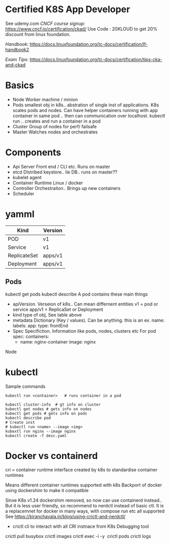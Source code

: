 #  Certified K8S App Developer 
See udemy.com
*CNCF course signup:* https://www.cncf.io/certification/ckad/
Use Code : 20KLOUD  to get 20% discount from linux foundation.

*Handbook*: https://docs.linuxfoundation.org/tc-docs/certification/lf-handbook2 

*Exam Tips:* https://docs.linuxfoundation.org/tc-docs/certification/tips-cka-and-ckad

# Basics
* Node
   Worker machine / minion
* Pods
smallest obj in k8s.. abstration of single inst of applications. K8s scales pods and nodes. Can have helper containers running with app container in same pod .. then can communication over localhost. 
kubectl run .. creates and run a container in a pod
* Cluster
   Group of nodes for perf/ failsafe
* Master
   Watches nodes and orchestrates

# Components
* Api Server
  Front end / CLI etc. Runs on master
* etcd
   DIstribed keystore.. lie DB.. runs on master??
* kubelet
agent
* Container Runtime
Linux / docker
* Controller
Orchestraiton.. Brings up new containers
* Scheduler

# yamml
| Kind         | Version |
|--------------|---------|
| POD          | v1      |
| Service      | v1      |
| ReplicateSet | apps/v1 |
| Deployment   | apps/v1 |

## Pods
kubectl get pods
kubectl describe <pod>
A pod contains these main things
* apiVersion. 
  Verseion of k8s.. Can mean differnent entities 
  v1 = pod or service
  app/v1 = ReplicaSet or Deployment
* kind
 type of obj, See table above
* metadata
    Dictionary (Key / values). Can be anything. this is an ex.
    name:  <name>
    labels:
        app: <myApp>
        type: frontEnd
* Spec
Specifiction. Information like pods, nodes, clusters etc
For pod
spec:
  containers:
    - name: nginx-container
      image: nginx

Node

# kubectl
Sample commands
```
kubectl run <container>   # runs container in a pod

kubectl cluster-info  # gt info on cluster
kubectl get nodes # gets info on nodes
kubectl get pods # gets info on pods
kubectl describe pod
# Create inst
# kubectl run <name> --image <img>
kubextl run nginx --image nginx
kubectl create -f desc.yaml

```


# Docker vs containerd
cri = container runtime interface created by k8s to standardise container runtimes

Means different container runtimes supported with k8s
Backport of docker using dockershim to make it compatible

Sinxe K8s v1.24 dockershim removed, so now can use containerd instead.. But it is less user friendly, so recommend to nerdctl instead of basic ctl. It is a replacemnet for docker in many ways, with compose run etc all supported
See https://kiranchavala.in/blog/using-crictl-and-nerdctl/ 


* crictl
cli to interact with all CRI instnace from K8s
Debugging tool 

crictl pull busybox
crictl images
crictl exec -i -y <img>
crictl pods
crictl logs